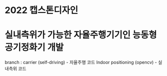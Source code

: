 # 2022 캡스톤디자인
# 실내측위가 가능한 자율주행기기인 능동형공기정화기 개발
branch : carrier (self-driving) - 자율주행 코드
         Indoor positioning (opencv) - 실내측위 코드
